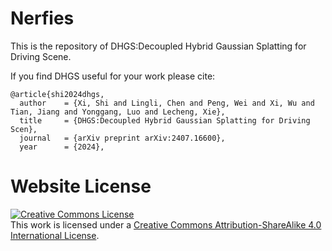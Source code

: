 # Nerfies

This is the repository of DHGS:Decoupled Hybrid Gaussian Splatting for Driving Scene.

If you find DHGS useful for your work please cite:
```
@article{shi2024dhgs,
  author    = {Xi, Shi and Lingli, Chen and Peng, Wei and Xi, Wu and Tian, Jiang and Yonggang, Luo and Lecheng, Xie},
  title     = {DHGS:Decoupled Hybrid Gaussian Splatting for Driving Scen},
  journal   = {arXiv preprint arXiv:2407.16600},
  year      = {2024},
```

# Website License
<a rel="license" href="http://creativecommons.org/licenses/by-sa/4.0/"><img alt="Creative Commons License" style="border-width:0" src="https://i.creativecommons.org/l/by-sa/4.0/88x31.png" /></a><br />This work is licensed under a <a rel="license" href="http://creativecommons.org/licenses/by-sa/4.0/">Creative Commons Attribution-ShareAlike 4.0 International License</a>.
